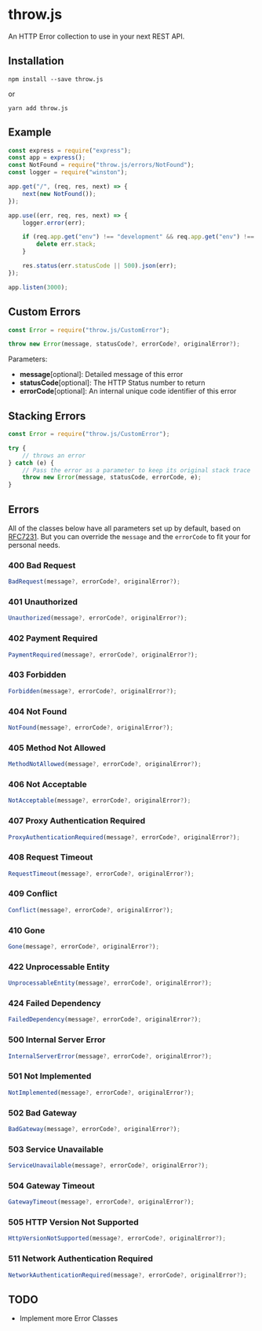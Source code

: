 # throw.js

An HTTP Error collection to use in your next REST API.

## Installation

```
npm install --save throw.js
```

or

```
yarn add throw.js
```

## Example

```javascript
const express = require("express");
const app = express();
const NotFound = require("throw.js/errors/NotFound");
const logger = require("winston");

app.get("/", (req, res, next) => {
    next(new NotFound());
});

app.use((err, req, res, next) => {
    logger.error(err);

    if (req.app.get("env") !== "development" && req.app.get("env") !== "test") {
        delete err.stack;
    }

    res.status(err.statusCode || 500).json(err);
});

app.listen(3000);
```

## Custom Errors

```javascript
const Error = require("throw.js/CustomError");

throw new Error(message, statusCode?, errorCode?, originalError?);
```

Parameters:

-   **message**[optional]: Detailed message of this error
-   **statusCode**[optional]: The HTTP Status number to return
-   **errorCode**[optional]: An internal unique code identifier of this error

## Stacking Errors

```javascript
const Error = require("throw.js/CustomError");

try {
    // throws an error
} catch (e) {
    // Pass the error as a parameter to keep its original stack trace
    throw new Error(message, statusCode, errorCode, e);
}
```

## Errors

All of the classes below have all parameters set up by default, based on [RFC7231](http://tools.ietf.org/html/rfc7231).
But you can override the `message` and the `errorCode` to fit your for personal needs.

### 400 Bad Request

```javascript
BadRequest(message?, errorCode?, originalError?);
```

### 401 Unauthorized

```javascript
Unauthorized(message?, errorCode?, originalError?);
```

### 402 Payment Required

```javascript
PaymentRequired(message?, errorCode?, originalError?);
```

### 403 Forbidden

```javascript
Forbidden(message?, errorCode?, originalError?);
```

### 404 Not Found

```javascript
NotFound(message?, errorCode?, originalError?);
```

### 405 Method Not Allowed

```javascript
MethodNotAllowed(message?, errorCode?, originalError?);
```

### 406 Not Acceptable

```javascript
NotAcceptable(message?, errorCode?, originalError?);
```

### 407 Proxy Authentication Required

```javascript
ProxyAuthenticationRequired(message?, errorCode?, originalError?);
```

### 408 Request Timeout

```javascript
RequestTimeout(message?, errorCode?, originalError?);
```

### 409 Conflict

```javascript
Conflict(message?, errorCode?, originalError?);
```

### 410 Gone

```javascript
Gone(message?, errorCode?, originalError?);
```

### 422 Unprocessable Entity

```javascript
UnprocessableEntity(message?, errorCode?, originalError?);
```

### 424 Failed Dependency

```javascript
FailedDependency(message?, errorCode?, originalError?);
```

### 500 Internal Server Error

```javascript
InternalServerError(message?, errorCode?, originalError?);
```

### 501 Not Implemented

```javascript
NotImplemented(message?, errorCode?, originalError?);
```

### 502 Bad Gateway

```javascript
BadGateway(message?, errorCode?, originalError?);
```

### 503 Service Unavailable

```javascript
ServiceUnavailable(message?, errorCode?, originalError?);
```

### 504 Gateway Timeout

```javascript
GatewayTimeout(message?, errorCode?, originalError?);
```

### 505 HTTP Version Not Supported

```javascript
HttpVersionNotSupported(message?, errorCode?, originalError?);
```

### 511 Network Authentication Required

```javascript
NetworkAuthenticationRequired(message?, errorCode?, originalError?);
```

## TODO

-   Implement more Error Classes
